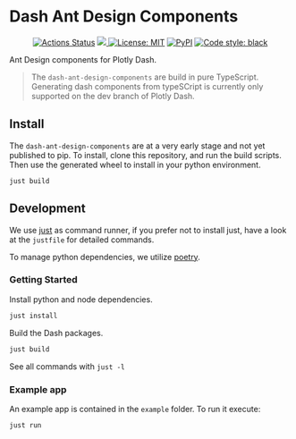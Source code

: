 # Dash Ant Design Components

<p align="center">
<a href="https://github.com/roeap/dash-ant-design-components/actions"><img alt="Actions Status" src="https://github.com/roeap/dash-ant-design-components/actions/workflows/test.yaml/badge.svg"></a>
<a href="https://codecov.io/gh/roeap/dash-ant-design-components">
  <img src="https://codecov.io/gh/roeap/dash-ant-design-components/branch/main/graph/badge.svg?token=DNVIU3FXL5"/>
</a>
<a href="https://github.com/psf/black/blob/main/LICENSE"><img alt="License: MIT" src="https://black.readthedocs.io/en/stable/_static/license.svg"></a>
<a href="https://pypi.org/project/black/"><img alt="PyPI" src="https://img.shields.io/pypi/v/black"></a>
<a href="https://github.com/psf/black"><img alt="Code style: black" src="https://img.shields.io/badge/code%20style-black-000000.svg"></a>
</p>

Ant Design components for Plotly Dash.

> The `dash-ant-design-components` are build in pure TypeScript. Generating dash components
> from typeSCript is currently only supported on the dev branch of Plotly Dash.

## Install

The `dash-ant-design-components` are at a very early stage and not yet published to pip.
To install, clone this repository, and run the build scripts. Then use the generated wheel
to install in your python environment.

```shell
just build
```

## Development

We use [just](https://github.com/casey/just) as command runner, if you prefer not to install
just, have a look at the `justfile` for detailed commands.

To manage python dependencies, we utilize [poetry](python-poetry.org/).

### Getting Started

Install python and node dependencies.

```sh
just install
```

Build the Dash packages.

```sh
just build
```

See all commands with `just -l`

### Example app

An example app is contained in the `example` folder. To run it execute:

```sh
just run
```
